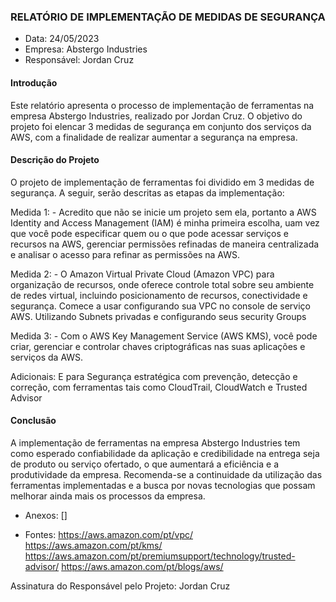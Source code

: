 ### RELATÓRIO DE IMPLEMENTAÇÃO DE MEDIDAS DE SEGURANÇA
- Data: 24/05/2023 
- Empresa: Abstergo Industries 
- Responsável: Jordan Cruz

#### Introdução
Este relatório apresenta o processo de implementação de ferramentas na empresa Abstergo Industries, realizado por Jordan Cruz. O objetivo do projeto foi elencar 3 medidas de segurança em conjunto dos serviços da AWS, com a finalidade de realizar aumentar a segurança na empresa.

#### Descrição do Projeto
O projeto de implementação de ferramentas foi dividido em 3 medidas de segurança. A seguir, serão descritas as etapas da implementação:

Medida 1: - Acredito que não se inicie um projeto sem ela, portanto a AWS Identity and Access Management (IAM) é minha primeira escolha, uam vez que você pode especificar quem ou o que pode acessar serviços e recursos na AWS, gerenciar permissões refinadas de maneira centralizada e analisar o acesso para refinar as permissões na AWS.

Medida 2: - O Amazon Virtual Private Cloud (Amazon VPC) para organização de recursos, onde oferece controle total sobre seu ambiente de redes virtual, incluindo posicionamento de recursos, conectividade e segurança. Comece a usar configurando sua VPC no console de serviço AWS. Utilizando Subnets privadas e configurando seus security Groups 

Medida 3: - Com o AWS Key Management Service (AWS KMS), você pode criar, gerenciar e controlar chaves criptográficas nas suas aplicações e serviços da AWS.

Adicionais: E para Segurança estratégica com prevenção, detecção e correção, com ferramentas tais como CloudTrail, CloudWatch e Trusted Advisor

#### Conclusão
A implementação de ferramentas na empresa Abstergo Industries tem como esperado confiabilidade da aplicação e credibilidade na entrega seja de produto ou serviço ofertado, o que aumentará a eficiência e a produtividade da empresa. Recomenda-se a continuidade da utilização das ferramentas implementadas e a busca por novas tecnologias que possam melhorar ainda mais os processos da empresa.

- Anexos: []

- Fontes: https://aws.amazon.com/pt/vpc/
          https://aws.amazon.com/pt/kms/
          https://aws.amazon.com/pt/premiumsupport/technology/trusted-advisor/
          https://aws.amazon.com/pt/blogs/aws/

Assinatura do Responsável pelo Projeto:
Jordan Cruz
